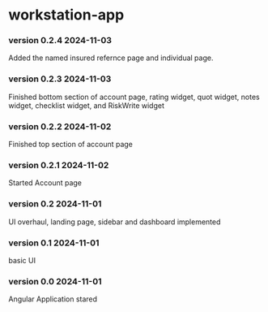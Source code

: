 # workstation-app


### version 0.2.4 2024-11-03
Added the named insured refernce page and individual page.

### version 0.2.3 2024-11-03
Finished bottom section of account page, rating widget, quot widget, notes widget, checklist widget, and RiskWrite widget

### version 0.2.2 2024-11-02
Finished top section of account page

### version 0.2.1 2024-11-02
Started Account page

### version 0.2 2024-11-01
UI overhaul, landing page, sidebar and dashboard implemented

### version 0.1 2024-11-01
basic UI

### version 0.0 2024-11-01
Angular Application stared